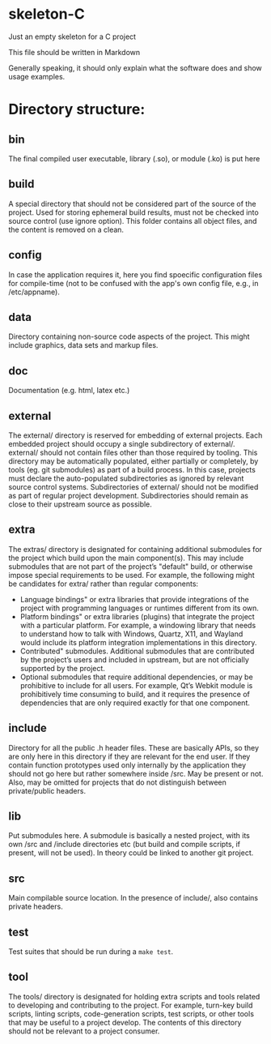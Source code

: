 # skeleton-C

Just an empty skeleton for a C project

This file should be written in Markdown

Generally speaking, it should only explain what the software does and show usage examples.


# Directory structure:


## bin
The final compiled user executable, library (.so), or module (.ko) is put here

## build
A special directory that should not be considered part of the source of the project. Used for storing ephemeral build results, must not be checked into source control (use ignore option). This folder contains all object files, and the content is removed on a clean.

## config
In case the application requires it, here you find spoecific configuration files for compile-time (not to be confused with the app's own config file, e.g., in /etc/appname).

## data
Directory containing non-source code aspects of the project. This might include graphics, data sets and markup files.

## doc
Documentation (e.g. html, latex etc.)

## external
The external/ directory is reserved for embedding of external projects. Each embedded project should occupy a single subdirectory of external/. external/ should not contain files other than those required by tooling. This directory may be automatically populated, either partially or completely, by tools (eg. git submodules) as part of a build process. In this case, projects must declare the auto-populated subdirectories as ignored by relevant source control systems. Subdirectories of external/ should not be modified as part of regular project development. Subdirectories should remain as close to their upstream source as possible.

## extra
The extras/ directory is designated for containing additional submodules for the project which build upon the main component(s). This may include submodules that are not part of the project’s "default" build, or otherwise impose special requirements to be used. For example, the following might be candidates for extra/ rather than regular components:
 - Language bindings" or extra libraries that provide integrations of the project with programming languages or runtimes different from its own.
 - Platform bindings" or extra libraries (plugins) that integrate the project with a particular platform. For example, a windowing library that needs to understand how to talk with Windows, Quartz, X11, and Wayland would include its platform integration implementations in this directory.
 - Contributed" submodules. Additional submodules that are contributed by the project’s users and included in upstream, but are not officially supported by the project.
 - Optional submodules that require additional dependencies, or may be prohibitive to include for all users. For example, Qt’s Webkit module is prohibitively time consuming to build, and it requires the presence of dependencies that are only required exactly for that one component.

## include
Directory for all the public .h header files. These are basically APIs, so they are only here in this directory if they are relevant for the end user. If they contain function prototypes used only internally by the application they should not go here but rather somewhere inside /src. May be present or not. Also, may be omitted for projects that do not distinguish between private/public headers.

## lib
Put submodules here. A submodule is basically a nested project, with its own /src and /include directories etc (but build and compile scripts, if present, will not be used). In theory could be linked to another git project.

## src
Main compilable source location. In the presence of include/, also contains private headers.

## test
Test suites that should be run during a `make test`.

## tool
The tools/ directory is designated for holding extra scripts and tools related to developing and contributing to the project. For example, turn-key build scripts, linting scripts, code-generation scripts, test scripts, or other tools that may be useful to a project develop. The contents of this directory should not be relevant to a project consumer.





